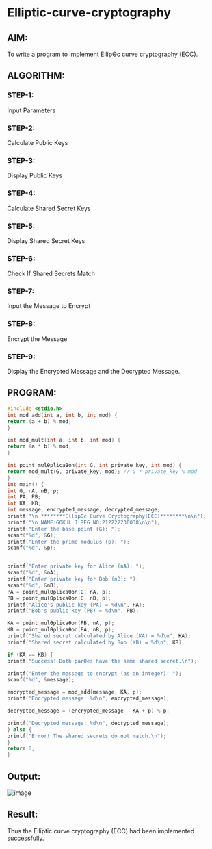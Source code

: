 # Elliptic-curve-cryptography

## AIM:
To write a program to implement EllipƟc curve cryptography (ECC).

## ALGORITHM:

### STEP-1: 
Input Parameters
### STEP-2: 
Calculate Public Keys
### STEP-3: 
Display Public Keys
### STEP-4: 
Calculate Shared Secret Keys
### STEP-5: 
Display Shared Secret Keys
### STEP-6: 
Check If Shared Secrets Match
### STEP-7: 
Input the Message to Encrypt
### STEP-8: 
Encrypt the Message
### STEP-9: 
Display the Encrypted Message and the Decrypted Message.

## PROGRAM:
```c
#include <stdio.h>
int mod_add(int a, int b, int mod) {
return (a + b) % mod;
}

int mod_mult(int a, int b, int mod) {
return (a * b) % mod;
}

int point_mulƟplicaƟon(int G, int private_key, int mod) {
return mod_mult(G, private_key, mod); // G * private_key % mod
}
int main() {
int G, nA, nB, p;  
int PA, PB;
int KA, KB; 
int message, encrypted_message, decrypted_message;
printf("\n ********EllipƟc Curve Cryptography(ECC)********\n\n");
printf("\n NAME:GOKUL J REG NO:212222230038\n\n");
printf("Enter the base point (G): ");
scanf("%d", &G);
printf("Enter the prime modulus (p): ");
scanf("%d", &p);


printf("Enter private key for Alice (nA): ");
scanf("%d", &nA);
printf("Enter private key for Bob (nB): ");
scanf("%d", &nB);
PA = point_mulƟplicaƟon(G, nA, p); 
PB = point_mulƟplicaƟon(G, nB, p);
printf("Alice's public key (PA) = %d\n", PA);
printf("Bob's public key (PB) = %d\n", PB);

KA = point_mulƟplicaƟon(PB, nA, p); 
KB = point_mulƟplicaƟon(PA, nB, p); 
printf("Shared secret calculated by Alice (KA) = %d\n", KA);
printf("Shared secret calculated by Bob (KB) = %d\n", KB);

if (KA == KB) {
printf("Success! Both parƟes have the same shared secret.\n");

printf("Enter the message to encrypt (as an integer): ");
scanf("%d", &message);

encrypted_message = mod_add(message, KA, p);
printf("Encrypted message: %d\n", encrypted_message);

decrypted_message = (encrypted_message - KA + p) % p;

printf("Decrypted message: %d\n", decrypted_message);
} else {
printf("Error! The shared secrets do not match.\n");
}
return 0;
}
```
## Output:

![image](https://github.com/user-attachments/assets/9a72a0fc-16b6-427c-b319-2795eac72de4)

## Result:
Thus the Elliptic curve cryptography (ECC) had been implemented successfully.
